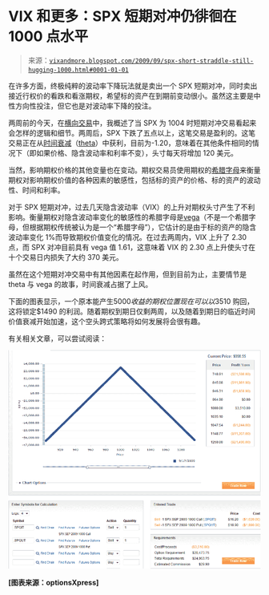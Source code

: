 <!--yml

分类：未分类

日期：2024-05-18 17:30:52

-->

# VIX 和更多：SPX 短期对冲仍徘徊在 1000 点水平

> 来源：[`vixandmore.blogspot.com/2009/09/spx-short-straddle-still-hugging-1000.html#0001-01-01`](http://vixandmore.blogspot.com/2009/09/spx-short-straddle-still-hugging-1000.html#0001-01-01)

在许多方面，终极纯粹的波动率下降玩法就是卖出一个 SPX 短期对冲，同时卖出接近行权价的看跌和看涨期权，希望标的资产在到期前变动很小。虽然这主要是中性方向性投注，但它也是对波动率下降的投注。

两周前的今天，在[横向交易](http://vixandmore.blogspot.com/2009/08/sideways-play.html)中，我概述了当 SPX 为 1004 时短期对冲交易看起来会怎样的逻辑和细节。两周后，SPX 下跌了五点以上，这笔交易是盈利的。这笔交易正在从[时间衰减](http://vixandmore.blogspot.com/search/label/time%20decay)（[theta](http://vixandmore.blogspot.com/search/label/theta)）中获利，目前为-1.20，意味着在其他条件相同的情况下（即如果价格、隐含波动率和利率不变），头寸每天将增加 120 美元。

当然，影响期权价格的其他变量也在变动。期权交易员使用期权的[希腊字母](http://vixandmore.blogspot.com/search/label/greeks)来衡量期权对影响期权价值的各种因素的敏感性，包括标的资产的价格、标的资产的波动性、时间和利率。

对于 SPX 短期对冲，过去几天隐含波动率（VIX）的上升对期权头寸产生了不利影响。衡量期权对隐含波动率变化的敏感性的希腊字母是[vega](http://vixandmore.blogspot.com/search/label/vega)（不是一个希腊字母，但根据期权传统被认为是一个“希腊字母”），它估计的是由于标的资产的隐含波动率变化 1%而导致期权价值变化的情况。在过去两周内，VIX 上升了 2.30 点，而 SPX 对冲目前具有 vega 值 1.61，这意味着 VIX 的 2.30 点上升使头寸在十个交易日内损失了大约 370 美元。

虽然在这个短期对冲交易中有其他因素在起作用，但到目前为止，主要情节是 theta 与 vega 的故事，时间衰减占据了上风。

下面的图表显示，一个原本能产生$5000 收益的期权位置现在可以以$3510 购回，这将锁定$1490 的利润。随着期权到期日仅剩两周，以及随着到期日的临近时间价值衰减开始加速，这个空头跨式策略将如何发展将会很有趣。

有关相关文章，可以尝试阅读：

![](img/59de8594708234240a34dbbd4f4a839f.png)

**[图表来源：optionsXpress]**
